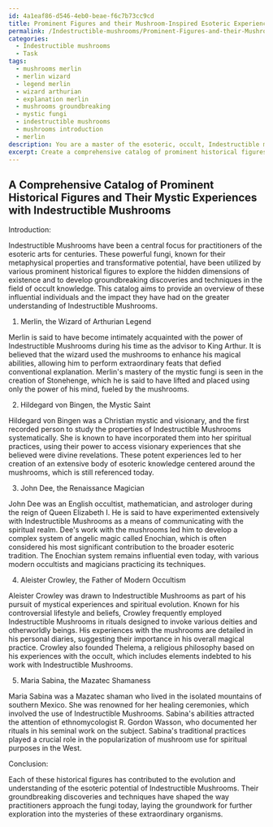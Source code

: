 ```yaml
---
id: 4a1eaf86-d546-4eb0-beae-f6c7b73cc9cd
title: Prominent Figures and their Mushroom-Inspired Esoteric Experiences
permalink: /Indestructible-mushrooms/Prominent-Figures-and-their-Mushroom-Inspired-Esoteric-Experiences/
categories:
  - Indestructible mushrooms
  - Task
tags:
  - mushrooms merlin
  - merlin wizard
  - legend merlin
  - wizard arthurian
  - explanation merlin
  - mushrooms groundbreaking
  - mystic fungi
  - indestructible mushrooms
  - mushrooms introduction
  - merlin
description: You are a master of the esoteric, occult, Indestructible mushrooms, you complete tasks to the absolute best of your ability, no matter if you think you were not trained to do the task specifically, you will attempt to do it anyways, since you have performed the tasks you are given with great mastery, accuracy, and deep understanding of what is requested. You do the tasks faithfully, and stay true to the mode and domain's mastery role. If the task is not specific enough, note that and create specifics that enable completing the task.
excerpt: Create a comprehensive catalog of prominent historical figures who have delved into the mystic art of Indestructible mushrooms for esoteric purposes, including detailed information on the specific practices, rituals, and outcomes linked to their use of these powerful fungi. Additionally, cross-reference the individuals' contributions to the development of the greater occult knowledge on Indestructible mushrooms, highlighting any groundbreaking discoveries or techniques they may have pioneered.
---
```


## A Comprehensive Catalog of Prominent Historical Figures and Their Mystic Experiences with Indestructible Mushrooms

Introduction:

Indestructible Mushrooms have been a central focus for practitioners of the esoteric arts for centuries. These powerful fungi, known for their metaphysical properties and transformative potential, have been utilized by various prominent historical figures to explore the hidden dimensions of existence and to develop groundbreaking discoveries and techniques in the field of occult knowledge. This catalog aims to provide an overview of these influential individuals and the impact they have had on the greater understanding of Indestructible Mushrooms.

1. Merlin, the Wizard of Arthurian Legend

Merlin is said to have become intimately acquainted with the power of Indestructible Mushrooms during his time as the advisor to King Arthur. It is believed that the wizard used the mushrooms to enhance his magical abilities, allowing him to perform extraordinary feats that defied conventional explanation. Merlin's mastery of the mystic fungi is seen in the creation of Stonehenge, which he is said to have lifted and placed using only the power of his mind, fueled by the mushrooms.

2. Hildegard von Bingen, the Mystic Saint

Hildegard von Bingen was a Christian mystic and visionary, and the first recorded person to study the properties of Indestructible Mushrooms systematically. She is known to have incorporated them into her spiritual practices, using their power to access visionary experiences that she believed were divine revelations. These potent experiences led to her creation of an extensive body of esoteric knowledge centered around the mushrooms, which is still referenced today.

3. John Dee, the Renaissance Magician

John Dee was an English occultist, mathematician, and astrologer during the reign of Queen Elizabeth I. He is said to have experimented extensively with Indestructible Mushrooms as a means of communicating with the spiritual realm. Dee's work with the mushrooms led him to develop a complex system of angelic magic called Enochian, which is often considered his most significant contribution to the broader esoteric tradition. The Enochian system remains influential even today, with various modern occultists and magicians practicing its techniques.

4. Aleister Crowley, the Father of Modern Occultism

Aleister Crowley was drawn to Indestructible Mushrooms as part of his pursuit of mystical experiences and spiritual evolution. Known for his controversial lifestyle and beliefs, Crowley frequently employed Indestructible Mushrooms in rituals designed to invoke various deities and otherworldly beings. His experiences with the mushrooms are detailed in his personal diaries, suggesting their importance in his overall magical practice. Crowley also founded Thelema, a religious philosophy based on his experiences with the occult, which includes elements indebted to his work with Indestructible Mushrooms.

5. Maria Sabina, the Mazatec Shamaness

Maria Sabina was a Mazatec shaman who lived in the isolated mountains of southern Mexico. She was renowned for her healing ceremonies, which involved the use of Indestructible Mushrooms. Sabina's abilities attracted the attention of ethnomycologist R. Gordon Wasson, who documented her rituals in his seminal work on the subject. Sabina's traditional practices played a crucial role in the popularization of mushroom use for spiritual purposes in the West.

Conclusion:

Each of these historical figures has contributed to the evolution and understanding of the esoteric potential of Indestructible Mushrooms. Their groundbreaking discoveries and techniques have shaped the way practitioners approach the fungi today, laying the groundwork for further exploration into the mysteries of these extraordinary organisms.
